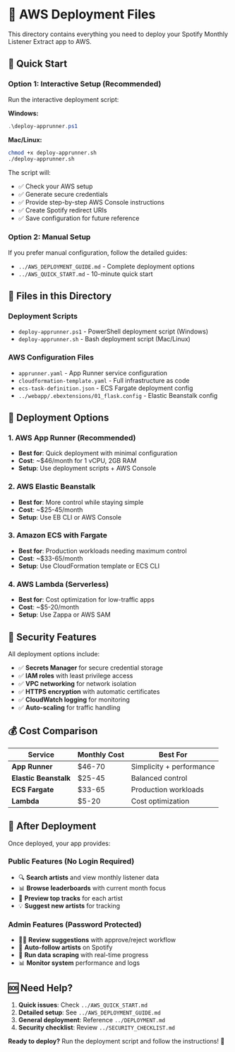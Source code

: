 # 🚀 AWS Deployment Files

This directory contains everything you need to deploy your Spotify Monthly Listener Extract app to AWS.

## 🎯 Quick Start

### Option 1: Interactive Setup (Recommended)
Run the interactive deployment script:

**Windows:**
```powershell
.\deploy-apprunner.ps1
```

**Mac/Linux:**
```bash
chmod +x deploy-apprunner.sh
./deploy-apprunner.sh
```

The script will:
- ✅ Check your AWS setup
- ✅ Generate secure credentials
- ✅ Provide step-by-step AWS Console instructions
- ✅ Create Spotify redirect URIs
- ✅ Save configuration for future reference

### Option 2: Manual Setup
If you prefer manual configuration, follow the detailed guides:
- `../AWS_DEPLOYMENT_GUIDE.md` - Complete deployment options
- `../AWS_QUICK_START.md` - 10-minute quick start

## 📁 Files in this Directory

### Deployment Scripts
- `deploy-apprunner.ps1` - PowerShell deployment script (Windows)
- `deploy-apprunner.sh` - Bash deployment script (Mac/Linux)

### AWS Configuration Files
- `apprunner.yaml` - App Runner service configuration
- `cloudformation-template.yaml` - Full infrastructure as code
- `ecs-task-definition.json` - ECS Fargate deployment config
- `../webapp/.ebextensions/01_flask.config` - Elastic Beanstalk config

## 🎯 Deployment Options

### 1. AWS App Runner (Recommended)
- **Best for**: Quick deployment with minimal configuration
- **Cost**: ~$46/month for 1 vCPU, 2GB RAM
- **Setup**: Use deployment scripts + AWS Console

### 2. AWS Elastic Beanstalk
- **Best for**: More control while staying simple
- **Cost**: ~$25-45/month
- **Setup**: Use EB CLI or AWS Console

### 3. Amazon ECS with Fargate
- **Best for**: Production workloads needing maximum control
- **Cost**: ~$33-65/month
- **Setup**: Use CloudFormation template or ECS CLI

### 4. AWS Lambda (Serverless)
- **Best for**: Cost optimization for low-traffic apps
- **Cost**: ~$5-20/month
- **Setup**: Use Zappa or AWS SAM

## 🔐 Security Features

All deployment options include:
- ✅ **Secrets Manager** for secure credential storage
- ✅ **IAM roles** with least privilege access
- ✅ **VPC networking** for network isolation
- ✅ **HTTPS encryption** with automatic certificates
- ✅ **CloudWatch logging** for monitoring
- ✅ **Auto-scaling** for traffic handling

## 💰 Cost Comparison

| Service | Monthly Cost | Best For |
|---------|-------------|----------|
| **App Runner** | $46-70 | Simplicity + performance |
| **Elastic Beanstalk** | $25-45 | Balanced control |
| **ECS Fargate** | $33-65 | Production workloads |
| **Lambda** | $5-20 | Cost optimization |

## 🚀 After Deployment

Once deployed, your app provides:

### Public Features (No Login Required)
- 🔍 **Search artists** and view monthly listener data
- 📊 **Browse leaderboards** with current month focus
- 🎵 **Preview top tracks** for each artist
- 💡 **Suggest new artists** for tracking

### Admin Features (Password Protected)
- 👨‍💼 **Review suggestions** with approve/reject workflow
- 🎵 **Auto-follow artists** on Spotify
- 🤖 **Run data scraping** with real-time progress
- 📊 **Monitor system** performance and logs

## 🆘 Need Help?

1. **Quick issues**: Check `../AWS_QUICK_START.md`
2. **Detailed setup**: See `../AWS_DEPLOYMENT_GUIDE.md`
3. **General deployment**: Reference `../DEPLOYMENT.md`
4. **Security checklist**: Review `../SECURITY_CHECKLIST.md`

**Ready to deploy?** Run the deployment script and follow the instructions! 🎉

